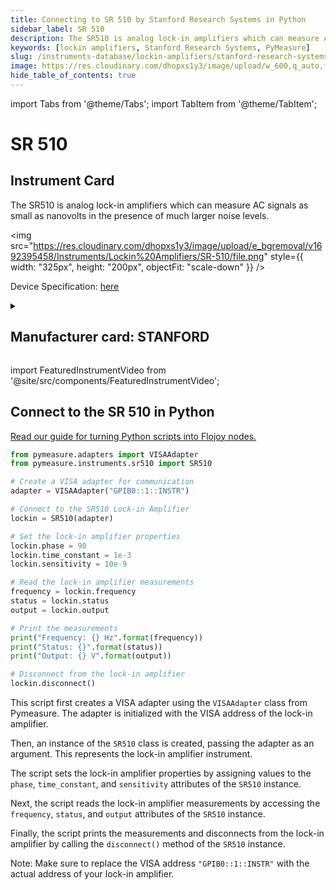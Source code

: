 ```yaml
---
title: Connecting to SR 510 by Stanford Research Systems in Python
sidebar_label: SR 510
description: The SR510 is analog lock-in amplifiers which can measure AC signals as small as nanovolts in the presence of much larger noise levels.
keywords: [lockin amplifiers, Stanford Research Systems, PyMeasure]
slug: /instruments-database/lockin-amplifiers/stanford-research-systems/sr-510
image: https://res.cloudinary.com/dhopxs1y3/image/upload/w_600,q_auto,f_auto/e_bgremoval/v1692395458/Instruments/Lockin%20Amplifiers/SR-510/file.jpg
hide_table_of_contents: true
---
```


import Tabs from '@theme/Tabs';
import TabItem from '@theme/TabItem';

# SR 510

## Instrument Card

<div className="flex">

<div>

The SR510 is analog lock-in amplifiers which can measure AC signals as small as nanovolts in the presence of much larger noise levels.

</div>

<img src="https://res.cloudinary.com/dhopxs1y3/image/upload/e_bgremoval/v1692395458/Instruments/Lockin%20Amplifiers/SR-510/file.png" style={{ width: "325px", height: "200px", objectFit: "scale-down" }} />

</div>

<div className="flex text-center">

<p>Device Specification: <a target="\_blank" href="https://www.thinksrs.com/downloads/pdfs/catalog/SR510530c.pdf">here</a></p>

</div>

<details style={{ marginTop: "15px"}}>
<summary><h2>Manufacturer card: STANFORD</h2></summary>

<img src="https://res.cloudinary.com/dhopxs1y3/image/upload/v1692806206/Instruments/Vendor%20Logos/Stanford_Research.png" style={{ width: "100%", height: "170px",objectFit: "scale-down" }} />

Stanford Research Systems is a maker of general test and measurement instruments. The company was founded in 1980, is privately held, and is not affiliated with Stanford University. Stanford Research Systems manufactures all of their products at their Sunnyvale, California facility.

<ul>
  <li>Headquarters: Sunnyvale, California</li>
  <li>Yearly Revenue (millions, USD): 24.9</li>
  <li>Vendor Website: <a href="https://www.thinksrs.com/index.html">here</a></li>
</ul>
</details>

import FeaturedInstrumentVideo from '@site/src/components/FeaturedInstrumentVideo';

<FeaturedInstrumentVideo category='LOCKIN_AMPLIFIERS' manufacturer='STANFORD'></FeaturedInstrumentVideo>


## Connect to the SR 510 in Python

[Read our guide for turning Python scripts into Flojoy nodes.](https://docs.flojoy.ai/custom-nodes/creating-custom-node/)
<Tabs>

<TabItem value="Flojoy" label="Flojoy" className="flojoy-instrument-tabs">

<NodeCardCollection category='LOCKIN_AMPLIFIERS' manufacturer='STANFORD'></NodeCardCollection>

</TabItem>
<TabItem value="PyMeasure" label="PyMeasure">


```python
from pymeasure.adapters import VISAAdapter
from pymeasure.instruments.sr510 import SR510

# Create a VISA adapter for communication
adapter = VISAAdapter("GPIB0::1::INSTR")

# Connect to the SR510 Lock-in Amplifier
lockin = SR510(adapter)

# Set the lock-in amplifier properties
lockin.phase = 90
lockin.time_constant = 1e-3
lockin.sensitivity = 10e-9

# Read the lock-in amplifier measurements
frequency = lockin.frequency
status = lockin.status
output = lockin.output

# Print the measurements
print("Frequency: {} Hz".format(frequency))
print("Status: {}".format(status))
print("Output: {} V".format(output))

# Disconnect from the lock-in amplifier
lockin.disconnect()
```

This script first creates a VISA adapter using the `VISAAdapter` class from Pymeasure. The adapter is initialized with the VISA address of the lock-in amplifier.

Then, an instance of the `SR510` class is created, passing the adapter as an argument. This represents the lock-in amplifier instrument.

The script sets the lock-in amplifier properties by assigning values to the `phase`, `time_constant`, and `sensitivity` attributes of the `SR510` instance.

Next, the script reads the lock-in amplifier measurements by accessing the `frequency`, `status`, and `output` attributes of the `SR510` instance.

Finally, the script prints the measurements and disconnects from the lock-in amplifier by calling the `disconnect()` method of the `SR510` instance.

Note: Make sure to replace the VISA address `"GPIB0::1::INSTR"` with the actual address of your lock-in amplifier.

</TabItem>
</Tabs>